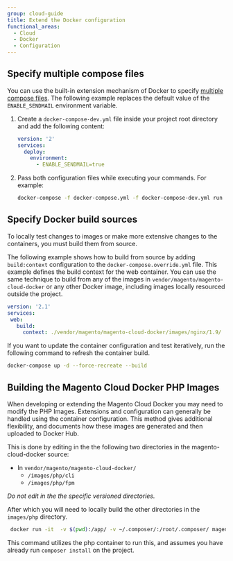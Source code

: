 ```yaml
---
group: cloud-guide
title: Extend the Docker configuration
functional_areas:
  - Cloud
  - Docker
  - Configuration
---
```


## Specify multiple compose files

You can use the built-in extension mechanism of Docker to specify [multiple compose files]. The following example replaces the default value of the `ENABLE_SENDMAIL` environment variable.

1. Create a `docker-compose-dev.yml` file inside your project root directory and add the following content:

   ```yaml
   version: '2'
   services:
     deploy:
       environment:
         - ENABLE_SENDMAIL=true
   ```

1. Pass both configuration files while executing your commands. For example:

   ```bash
   docker-compose -f docker-compose.yml -f docker-compose-dev.yml run deploy bash
   ```

## Specify Docker build sources
To locally test changes to images or make more extensive changes to the containers, you must build them from source.

The following example shows how to build from source by adding `build:context` configuration  to the `docker-compose.override.yml` file. This example defines the build context for the web container. You can use the same technique to build from any of the images in `vendor/magento/magento-cloud-docker` or any other Docker image, including images locally resourced outside the project.

```yaml
version: '2.1'
services:
 web:
   build:
     context: ./vendor/magento/magento-cloud-docker/images/nginx/1.9/
```

If you want to update the container configuration and test iteratively, run the following command to refresh the container build.

```bash
docker-compose up -d --force-recreate --build
```

## Building the Magento Cloud Docker PHP Images
When developing or extending the Magento Cloud Docker you may need to modify the PHP Images. Extensions and configuration can generally be handled using the container configuration. This method gives additional flexibility, and documents how these images are generated and then uploaded to Docker Hub.

This is done by editing in the the following two directories in the magento-cloud-docker source:

-  In `vendor/magento/magento-cloud-docker/`
   -  `/images/php/cli`
   -  `/images/php/fpm`

*Do not edit in the the specific versioned directories.*

After which you will need to locally build the other directories in the `images/php` directory.
```bash
 docker run -it  -v $(pwd):/app/ -v ~/.composer/:/root/.composer/ magento/magento-cloud-docker-php:7.3-cli-1.1 bash -c "./vendor/bin/ece-docker image:generate:php"
```

This command utilizes the php container to run this, and assumes you have already run `composer install` on the project.

[multiple compose files]: https://docs.docker.com/compose/reference/overview/#specifying-multiple-compose-files
